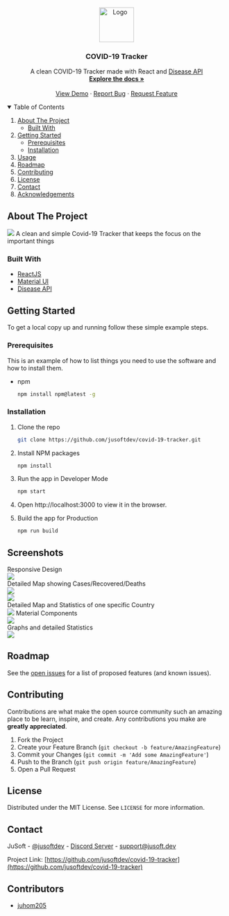 
<!-- PROJECT LOGO -->
<br />
<p align="center">
  <a href="https://github.com/jusoftdev/covid-19-tracker">
    <img src="https://img.icons8.com/cotton/344/coronavirus-check.png" alt="Logo" width="80" height="80">
  </a>

  <h3 align="center">COVID-19 Tracker</h3>

  <p align="center">
  A clean COVID-19 Tracker made with React and <a href="https://disease.sh/">Disease API</a>
    <br />
    <a href="https://github.com/jusoftdev/covid-19-tracker"><strong>Explore the docs »</strong></a>
    <br />
    <br />
    <a href="http://covid.jsft.be">View Demo</a>
    ·
    <a href="https://github.com/jusoftdev/covid-19-tracker/issues">Report Bug</a>
    ·
    <a href="https://github.com/jusoftdev/covid-19-tracker/issues">Request Feature</a>
  </p>
</p>



<!-- TABLE OF CONTENTS -->
<details open="open">
  <summary>Table of Contents</summary>
  <ol>
    <li>
      <a href="#about-the-project">About The Project</a>
      <ul>
        <li><a href="#built-with">Built With</a></li>
      </ul>
    </li>
    <li>
      <a href="#getting-started">Getting Started</a>
      <ul>
        <li><a href="#prerequisites">Prerequisites</a></li>
        <li><a href="#installation">Installation</a></li>
      </ul>
    </li>
    <li><a href="#usage">Usage</a></li>
    <li><a href="#roadmap">Roadmap</a></li>
    <li><a href="#contributing">Contributing</a></li>
    <li><a href="#license">License</a></li>
    <li><a href="#contact">Contact</a></li>
    <li><a href="#acknowledgements">Acknowledgements</a></li>
  </ol>
</details>



<!-- ABOUT THE PROJECT -->
## About The Project

<img src="https://i.imgur.com/HmanckN.png" />
A clean and simple Covid-19 Tracker that keeps the focus on the important things

### Built With

* [ReactJS](https://reactjs.org/)
* [Material UI](https://mui.com/)
* [Disease API](https://disease.sh/)



<!-- GETTING STARTED -->
## Getting Started

To get a local copy up and running follow these simple example steps.

### Prerequisites

This is an example of how to list things you need to use the software and how to install them.
* npm
  ```sh
  npm install npm@latest -g
  ```

### Installation

1. Clone the repo
   ```sh
   git clone https://github.com/jusoftdev/covid-19-tracker.git
   ```
3. Install NPM packages
   ```sh
   npm install
   ```
4. Run the app in Developer Mode
   ```sh
   npm start
   ```
5. Open http://localhost:3000 to view it in the browser.

6. Build the app for Production
    ```sh
   npm run build
    ```



<!-- USAGE EXAMPLES -->
## Screenshots
Responsive Design <br>
<img src="https://i.imgur.com/MEg1i1a.png" /><br>
Detailed Map showing Cases/Recovered/Deaths<br>
<img src="https://i.imgur.com/cx5dZIi.png" /><br>
<img src="https://i.imgur.com/85dIQ9e.png" /><br>
Detailed Map and Statistics of one specific Country<br>
<img src="https://i.imgur.com/t41pJGt.png" />
Material Components<br>
<img src="https://i.imgur.com/4TwFUqF.png" /><br>
Graphs and detailed Statistics<br>
<img src="https://i.imgur.com/HlIKRW9.png" />




<!-- ROADMAP -->
## Roadmap

See the [open issues](https://github.com/jusoftdev/covid-19-tracker) for a list of proposed features (and known issues).



<!-- CONTRIBUTING -->
## Contributing

Contributions are what make the open source community such an amazing place to be learn, inspire, and create. Any contributions you make are **greatly appreciated**.

1. Fork the Project
2. Create your Feature Branch (`git checkout -b feature/AmazingFeature`)
3. Commit your Changes (`git commit -m 'Add some AmazingFeature'`)
4. Push to the Branch (`git push origin feature/AmazingFeature`)
5. Open a Pull Request



<!-- LICENSE -->
## License

Distributed under the MIT License. See `LICENSE` for more information.



<!-- CONTACT -->
## Contact

JuSoft - [@jusoftdev](https://twitter.com/jusoftdev) - [Discord Server](http://jsft.be/discord) - support@jusoft.dev

Project Link: [https://github.com/jusoftdev/covid-19-tracker](https://github.com/jusoftdev/covid-19-tracker)



<!-- ACKNOWLEDGEMENTS -->
## Contributors

* [juhom205](https://github.com/juhom205)
